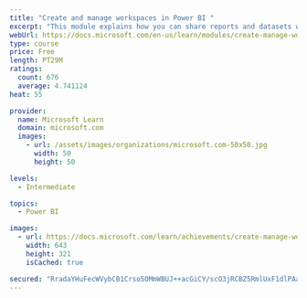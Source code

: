 ```yaml
---
title: "Create and manage workspaces in Power BI "
excerpt: "This module explains how you can share reports and datasets with your users and how to create a deployment strategy that makes sense for you and your organization. Furthermore, you will learn about data lineage in Microsoft Power BI."
webUrl: https://docs.microsoft.com/en-us/learn/modules/create-manage-workspaces-power-bi/
type: course
price: Free
length: PT29M
ratings:
  count: 676
  average: 4.741124
heat: 55

provider:
  name: Microsoft Learn
  domain: microsoft.com
  images:
    - url: /assets/images/organizations/microsoft.com-50x50.jpg
      width: 50
      height: 50

levels:
  - Intermediate

topics:
  - Power BI

images:
  - url: https://docs.microsoft.com/learn/achievements/create-manage-workspaces-power-bi-social.png
    width: 643
    height: 321
    isCached: true

secured: "RradaYHuFecWVybCB1Crso5OMmWBUJ++acGiCY/scO3jRCBZ5RmlUxF1dlPAazP0/M25Mi6gVfRboLWpG5086u+7qLgIhUCa/Qg1BhQaEmHn/JQv2+DbnD+vfLZGY2qwMTCIyNcDZsqRBNVFyBzDkfR209G1XQwNN4Cp9NISDbUdwcjwkhuNl67PVVfDFfvwYHGvWfNA2nWZXMRpHbk6UWgh0ptEktNb3IXudp+5kdRwNKrzvtnnvKC10ml1V3vPEQJ6fDbWQSFZg8kp4mLt8ggsyFpYMDpj2XvPNb5kcPy2exMLtrNb8wtYb7Y2zxXmSwrzpjkdW+pwkuo4JaYvRq93FT/fFXNtWlUysZ4vLlaFPTn98LkDkpQ4jFLPLS63eqvVpUT9radyiczrHQrkTQhB8i4NQ5hcrELSFUvySUQ=;eH+YZf2X/e/KZR+yi9SL/g=="
---
```


